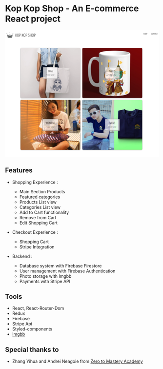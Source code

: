 # Kop Kop Shop - An E-commerce React project
![](kop001.png)

## Features
- Shopping Experience : 
    - Main Section Products
    - Featured categories
    - Products List view
    - Categories List view
    - Add to Cart functionality
    - Remove from Cart
    - Edit Shopping Cart
  
- Checkout Experience :
    - Shopping Cart
    - Stripe Integration
  
- Backend :
    - Database system with Firebase Firestore
    - User management with Firebase Authentication
    - Photo storage with Imgbb
    - Payments with Stripe API
  

## Tools
- React, React-Router-Dom
- Redux
- Firebase 
- Stripe Api
- Styled-components
- [imgbb](https://imgbb.com/)

## Special thanks to
- Zhang Yihua and Andrei Neagoie from [Zero to Mastery Academy](https://zerotomastery.io/)